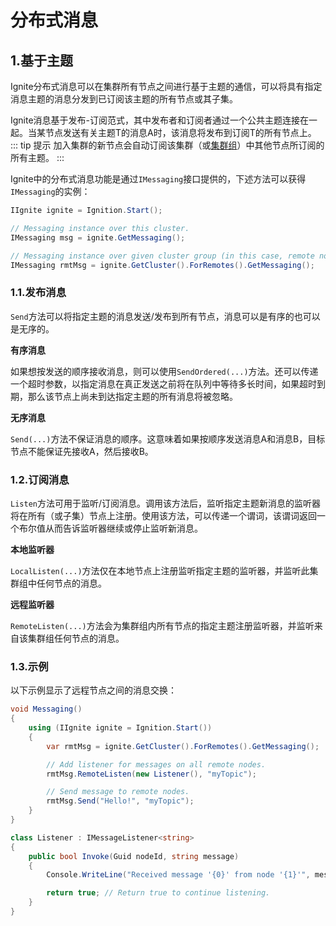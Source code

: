 # 分布式消息
## 1.基于主题
Ignite分布式消息可以在集群所有节点之间进行基于主题的通信，可以将具有指定消息主题的消息分发到已订阅该主题的所有节点或其子集。

Ignite消息基于发布-订阅范式，其中发布者和订阅者通过一个公共主题连接在一起。当某节点发送有关主题T的消息A时，该消息将发布到订阅T的所有节点上。
::: tip 提示
加入集群的新节点会自动订阅该集群（或[集群组](/doc/2.8.0/net/Clustering.md#_2-集群组)）中其他节点所订阅的所有主题。
:::

Ignite中的分布式消息功能是通过`IMessaging`接口提供的，下述方法可以获得`IMessaging`的实例：
```csharp
IIgnite ignite = Ignition.Start();

// Messaging instance over this cluster.
IMessaging msg = ignite.GetMessaging();

// Messaging instance over given cluster group (in this case, remote nodes).
IMessaging rmtMsg = ignite.GetCluster().ForRemotes().GetMessaging();
```
### 1.1.发布消息
`Send`方法可以将指定主题的消息发送/发布到所有节点，消息可以是有序的也可以是无序的。

**有序消息**

如果想按发送的顺序接收消息，则可以使用`SendOrdered(...)`方法。还可以传递一个超时参数，以指定消息在真正发送之前将在队列中等待多长时间，如果超时到期，那么该节点上尚未到达指定主题的所有消息将被忽略。

**无序消息**

`Send(...)`方法不保证消息的顺序。这意味着如果按顺序发送消息A和消息B，目标节点不能保证先接收A，然后接收B。

### 1.2.订阅消息
`Listen`方法可用于监听/订阅消息。调用该方法后，监听指定主题新消息的监听器将在所有（或子集）节点上注册。使用该方法，可以传递一个谓词，该谓词返回一个布尔值从而告诉监听器继续或停止监听新消息。

**本地监听器**

`LocalListen(...)`方法仅在本地节点上注册监听指定主题的监听器，并监听此集群组中任何节点的消息。

**远程监听器**

`RemoteListen(...)`方法会为集群组内所有节点的指定主题注册监听器，并监听来自该集群组任何节点的消息。

### 1.3.示例
以下示例显示了远程节点之间的消息交换：
```csharp
void Messaging()
{
    using (IIgnite ignite = Ignition.Start())
    {
        var rmtMsg = ignite.GetCluster().ForRemotes().GetMessaging();

        // Add listener for messages on all remote nodes.
        rmtMsg.RemoteListen(new Listener(), "myTopic");

        // Send message to remote nodes.
        rmtMsg.Send("Hello!", "myTopic");
    }
}

class Listener : IMessageListener<string>
{
    public bool Invoke(Guid nodeId, string message)
    {
        Console.WriteLine("Received message '{0}' from node '{1}'", message, nodeId);

        return true; // Return true to continue listening.
    }
}
```
<RightPane/>